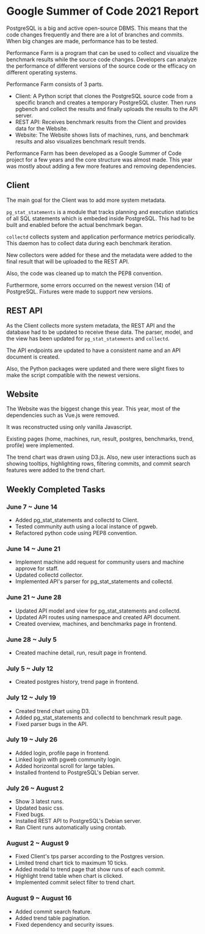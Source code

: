# Google Summer of Code 2021 Report

PostgreSQL is a big and active open-source DBMS. This means that the code changes frequently and there are a lot of branches and commits. When big changes are made, performance has to be tested.

Performance Farm is a program that can be used to collect and visualize the benchmark results while the source code changes. Developers can analyze the performance of different versions of the source code or the efficacy on different operating systems.

Performance Farm consists of 3 parts.

- Client: A Python script that clones the PostgreSQL source code from a specific branch and creates a temporary PostgreSQL cluster. Then runs pgbench and collect the results and finally uploads the results to the API server.
- REST API: Receives benchmark results from the Client and provides data for the Website.
- Website: The Website shows lists of machines, runs, and benchmark results and also visualizes benchmark result trends.

Performance Farm has been developed as a Google Summer of Code project for a few years and the core structure was almost made. This year was mostly about adding a few more features and removing dependencies.



## Client

The main goal for the Client was to add more system metadata.

`pg_stat_statements` is a module that tracks planning and execution statistics of all SQL statements which is embeded inside PostgreSQL. This had to be built and enabled before the actual benchmark began.

`collectd` collects system and application performance metrics periodically. This daemon has to collect data during each benchmark iteration.

New collectors were added for these and the metadata were added to the final result that will be uploaded to the REST API.

Also, the code was cleaned up to match the PEP8 convention.

Furthermore, some errors occurred on the newest version (14) of PostgreSQL. Fixtures were made to support new versions.



## REST API

As the Client collects more system metadata, the REST API and the database had to be updated to receive these data. The parser, model, and the view has been updated for `pg_stat_statements` and `collectd`.

The API endpoints are updated to have a consistent name and an API document is created.

Also, the Python packages were updated and there were slight fixes to make the script compatible with the newest versions.



## Website

The Website was the biggest change this year. This year, most of the dependencies such as Vue.js were removed.

It was reconstructed using only vanilla Javascript.

Existing pages (home, machines, run, result, postgres, benchmarks, trend, profile) were implemented.

The trend chart was drawn using D3.js. Also, new user interactions such as showing tooltips, highlighting rows, filtering commits, and commit search features were added to the trend chart.



## Weekly Completed Tasks

### June 7 ~ June 14

- Added pg_stat_statements and collectd to Client.
- Tested community auth using a local instance of pgweb.
- Refactored python code using PEP8 convention.

### June 14 ~ June 21

- Implement machine add request for community users and machine approve for staff.
- Updated collectd collector.
- Implemented API's parser for pg_stat_statements and collectd.

### June 21 ~ June 28

- Updated API model and view for pg_stat_statements and collectd.
- Updated API routes using namespace and created API document.
- Created overview, machines, and benchmarks page in frontend.

### June 28 ~ July 5

- Created machine detail, run, result page in frontend.

### July 5 ~ July 12

- Created postgres history, trend page in frontend.

### July 12 ~ July 19

- Created trend chart using D3.
- Added pg_stat_statements and collectd to benchmark result page.
- Fixed parser bugs in the API.

### July 19 ~ July 26

- Added login, profile page in frontend.
- Linked login with pgweb community login.
- Added horizontal scroll for large tables.
- Installed frontend to PostgreSQL's Debian server.

### July 26 ~ August 2

- Show 3 latest runs.
- Updated basic css.
- Fixed bugs.
- Installed REST API to PostgreSQL's Debian server.
- Ran Client runs automatically using crontab.

### August 2 ~ August 9

- Fixed Client's tps parser according to the Postgres version.
- Limited trend chart tick to maximum 10 ticks.
- Added modal to trend page that show runs of each commit.
- Highlight trend table when chart is clicked.
- Implemented commit select filter to trend chart.

### August 9 ~ August 16

- Added commit search feature.
- Added trend table pagination.
- Fixed dependency and security issues.
